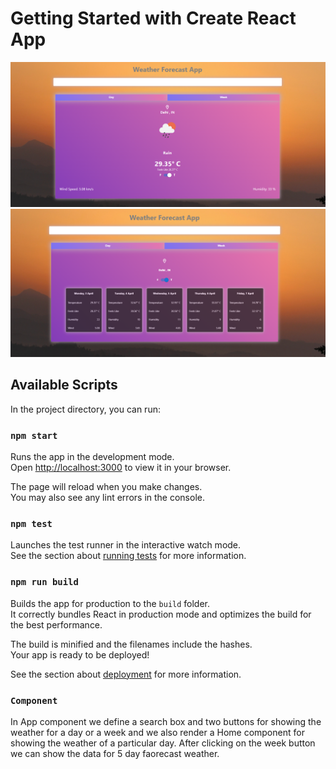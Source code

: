 # Getting Started with Create React App

![Images of the Weather Forecast Application](./src/images/first.png)
![Images of the Weather Forecast Application](./src/images/sec.png)


## Available Scripts

In the project directory, you can run:

### `npm start`

Runs the app in the development mode.\
Open [http://localhost:3000](http://localhost:3000) to view it in your browser.

The page will reload when you make changes.\
You may also see any lint errors in the console.

### `npm test`

Launches the test runner in the interactive watch mode.\
See the section about [running tests](https://facebook.github.io/create-react-app/docs/running-tests) for more information.

### `npm run build`

Builds the app for production to the `build` folder.\
It correctly bundles React in production mode and optimizes the build for the best performance.

The build is minified and the filenames include the hashes.\
Your app is ready to be deployed!

See the section about [deployment](https://facebook.github.io/create-react-app/docs/deployment) for more information.

### `Component`

In App component we define a search box and two buttons for showing the weather for a day or a week and we also render a Home component for showing the weather of a particular day. After clicking on the week button we can show the data for 5 day faorecast weather.

